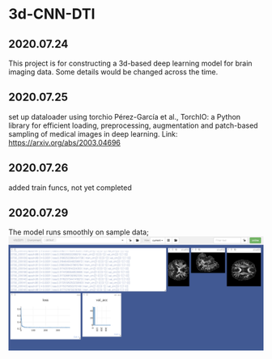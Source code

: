 # 3d-CNN-DTI
## 2020.07.24
This project is for constructing a 3d-based deep learning model for brain imaging data. Some details would be changed across the time.
## 2020.07.25
set up dataloader  using torchio
Pérez-García et al., TorchIO: a Python library for efficient loading,
preprocessing, augmentation and patch-based sampling of medical images
in deep learning. Link: https://arxiv.org/abs/2003.04696
## 2020.07.26
added train funcs, not yet completed
## 2020.07.29
The model runs smoothly on sample data;
![image](img_files/visdom.png)
